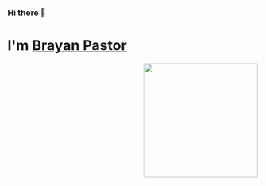 <h3>Hi there 👋</h3>

# I'm [Brayan Pastor](https://brapastor.com)

<img align="right" src="https://media.giphy.com/media/OJdYlYasd5lI7JdI67/source.gif" width="230">
